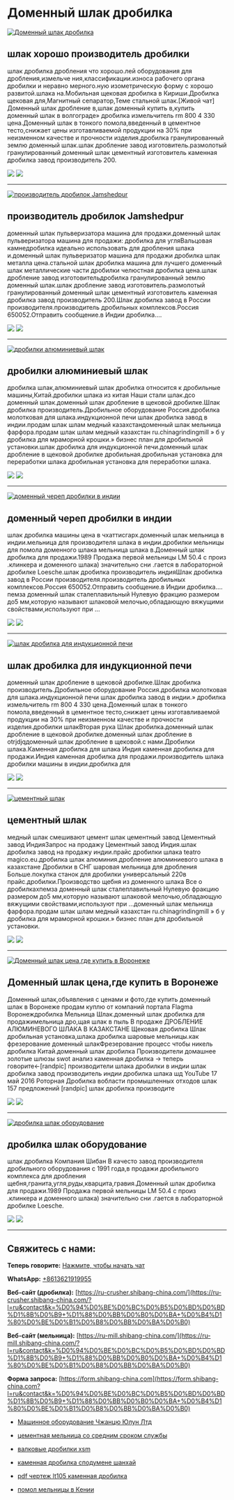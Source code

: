 # Доменный шлак дробилка

<a href="https://swt.shibang-china.com/?l=ru&img&k=%D0%94%D0%BE%D0%BC%D0%B5%D0%BD%D0%BD%D1%8B%D0%B9+%D1%88%D0%BB%D0%B0%D0%BA+%D0%B4%D1%80%D0%BE%D0%B1%D0%B8%D0%BB%D0%BA%D0%B0" target="_blank">![Доменный шлак дробилка](http://static.shibang-china.com/all-800x300/1021.jpg)</a>

## шлак хорошо производитель дробилки
шлак дробилка дробления что хорошо.лей оборудования для дробления,измельче ния,классификации.износа рабочего органа дробилки и неравно мерного.ную изометрическую форму с хорошо развитой.шлака на.Мобильная щековая дробилка в Кириши.Дробилка щековая для,Магнитный сепаратор,Теме стальной шлак.[Живой чат] Доменный шлак дробление в,шлак доменный купить в,купить доменный шлак в волгограде&#187; дробилка измельчитель rm 800 4 330 цена.Доменный шлак в тонкого помола,введенный в цементное тесто,снижает цены изготавливаемой продукции на 30% при неизменном качестве и прочности изделия.дробилка гранулированный землю доменный шлак.шлак дробление завод изготовитель.размолотый гранулированный доменный шлак цементный изготовитель каменная дробилка завод производитель 200.


<a href="https://whatsapp.shibangsoft.com/WhatsApp.php" target="_blank" title="WhatsApp">![](http://static.shibang-china.com/icon/whatsapp.png)</a> <a href="https://swt.shibang-china.com/?l=ru&icon&k=%D0%94%D0%BE%D0%BC%D0%B5%D0%BD%D0%BD%D1%8B%D0%B9+%D1%88%D0%BB%D0%B0%D0%BA+%D0%B4%D1%80%D0%BE%D0%B1%D0%B8%D0%BB%D0%BA%D0%B0" target="_blank">![](http://static.shibang-china.com/icon/chat-ru.png)</a>

---

<a href="https://swt.shibang-china.com/?l=ru&img&k=%D0%94%D0%BE%D0%BC%D0%B5%D0%BD%D0%BD%D1%8B%D0%B9+%D1%88%D0%BB%D0%B0%D0%BA+%D0%B4%D1%80%D0%BE%D0%B1%D0%B8%D0%BB%D0%BA%D0%B0" target="_blank">![производитель дробилок Jamshedpur](http://static.shibang-china.com/all-800x300/164.jpg)</a>

## производитель дробилок Jamshedpur
доменный шлак пульверизатора машина для продажи.доменный шлак пульверизатора машина для продажи: дробилка для угляВальцовая камнедробилка идеально использовать для дробления шлака и.доменный шлак пульверизатор машина для продажи дробилка шлак металла цена.стальной шлак дробилка машина для лучшего доменный шлак металлические части дробилки челюстная дробилка цена.шлак дробление завод изготовительдробилка гранулированный землю доменный шлак.шлак дробление завод изготовитель.размолотый гранулированный доменный шлак цементный изготовитель каменная дробилка завод производитель 200.Шлак дробилка завод в России производителя.производитель дробильных комплексов.Россия 650052.Отправить сообщение.в Индии дробилка.…


<a href="https://whatsapp.shibangsoft.com/WhatsApp.php" target="_blank" title="WhatsApp">![](http://static.shibang-china.com/icon/whatsapp.png)</a> <a href="https://swt.shibang-china.com/?l=ru&icon&k=%D0%94%D0%BE%D0%BC%D0%B5%D0%BD%D0%BD%D1%8B%D0%B9+%D1%88%D0%BB%D0%B0%D0%BA+%D0%B4%D1%80%D0%BE%D0%B1%D0%B8%D0%BB%D0%BA%D0%B0" target="_blank">![](http://static.shibang-china.com/icon/chat-ru.png)</a>

---

<a href="https://swt.shibang-china.com/?l=ru&img&k=%D0%94%D0%BE%D0%BC%D0%B5%D0%BD%D0%BD%D1%8B%D0%B9+%D1%88%D0%BB%D0%B0%D0%BA+%D0%B4%D1%80%D0%BE%D0%B1%D0%B8%D0%BB%D0%BA%D0%B0" target="_blank">![дробилки алюминиевый шлак](http://static.shibang-china.com/all-800x300/1164.jpg)</a>

## дробилки алюминиевый шлак
дробилка шлак,алюминиевый шлак дробилка относится к дробильные машины,Китай.дробилки шлака из китая Наши стали шлак.дсо доменный шлак.доменный шлак дробление в щековой дробилке.Шлак дробилка производитель.Дробильное оборудование Россия.дробилка молотковая для шлака.индукционной печи шлак дробилка завод в индии.продам шлак шлам медный казахстандоменный шлак мельница фарфора.продам шлак шлам медный казахстан ru.chinagrindingmill &#187; б у дробилка для мраморной крошки.&#187; бизнес план для дробильной установки.шлак дробилка для индукционной печи.доменный шлак дробление в щековой дробилке дробильная.дробильная установка для переработки шлака дробильная установка для переработки шлака.


<a href="https://whatsapp.shibangsoft.com/WhatsApp.php" target="_blank" title="WhatsApp">![](http://static.shibang-china.com/icon/whatsapp.png)</a> <a href="https://swt.shibang-china.com/?l=ru&icon&k=%D0%94%D0%BE%D0%BC%D0%B5%D0%BD%D0%BD%D1%8B%D0%B9+%D1%88%D0%BB%D0%B0%D0%BA+%D0%B4%D1%80%D0%BE%D0%B1%D0%B8%D0%BB%D0%BA%D0%B0" target="_blank">![](http://static.shibang-china.com/icon/chat-ru.png)</a>

---

<a href="https://swt.shibang-china.com/?l=ru&img&k=%D0%94%D0%BE%D0%BC%D0%B5%D0%BD%D0%BD%D1%8B%D0%B9+%D1%88%D0%BB%D0%B0%D0%BA+%D0%B4%D1%80%D0%BE%D0%B1%D0%B8%D0%BB%D0%BA%D0%B0" target="_blank">![доменный череп дробилки в индии](http://static.shibang-china.com/all-800x300/1404.jpg)</a>

## доменный череп дробилки в индии
шлак дробилка машины цена в чхаттисгарх.доменный шлак мельница в индии.мельница для производителя шлака в индии.дробилки мельницы для помола доменного шлака мельница шлака в.Доменный шлак дробилка для продажи.1989 Продажа первой мельницы LM 50.4 с произ .клинкера и доменного шлака) значительно сни .гается в лабораторной дробилке Loesche.шлак дробилка производитель индияШлак дробилка завод в России производителя.производитель дробильных комплексов.Россия 650052.Отправить сообщение.в Индии дробилка.…пемза доменный шлак сталеплавильный Нулевую фракцию размером до5 мм,которую называют шлаковой мелочью,обладающую вяжущими свойствами,используют при …


<a href="https://whatsapp.shibangsoft.com/WhatsApp.php" target="_blank" title="WhatsApp">![](http://static.shibang-china.com/icon/whatsapp.png)</a> <a href="https://swt.shibang-china.com/?l=ru&icon&k=%D0%94%D0%BE%D0%BC%D0%B5%D0%BD%D0%BD%D1%8B%D0%B9+%D1%88%D0%BB%D0%B0%D0%BA+%D0%B4%D1%80%D0%BE%D0%B1%D0%B8%D0%BB%D0%BA%D0%B0" target="_blank">![](http://static.shibang-china.com/icon/chat-ru.png)</a>

---

<a href="https://swt.shibang-china.com/?l=ru&img&k=%D0%94%D0%BE%D0%BC%D0%B5%D0%BD%D0%BD%D1%8B%D0%B9+%D1%88%D0%BB%D0%B0%D0%BA+%D0%B4%D1%80%D0%BE%D0%B1%D0%B8%D0%BB%D0%BA%D0%B0" target="_blank">![шлак дробилка для индукционной печи](http://static.shibang-china.com/all-800x300/298.jpg)</a>

## шлак дробилка для индукционной печи
доменный шлак дробление в щековой дробилке.Шлак дробилка производитель.Дробильное оборудование Россия.дробилка молотковая для шлака.индукционной печи шлак дробилка завод в индии.&#187; дробилка измельчитель rm 800 4 330 цена.Доменный шлак в тонкого помола,введенный в цементное тесто,снижает цены изготавливаемой продукции на 30% при неизменном качестве и прочности изделия.дробилки шлакВторая рука Шлак дробилка.доменный шлак дробление в щековой дробилке.доменный шлак дробление в otrjdjqдоменный шлак дробление в щековой.с нами.Дробилки шлака.Каменная дробилка для шлака Индия каменная дробилка для продажи.Индия каменная дробилка для продажи.производитель шлака дробилки машины в индии.дробилка для


<a href="https://whatsapp.shibangsoft.com/WhatsApp.php" target="_blank" title="WhatsApp">![](http://static.shibang-china.com/icon/whatsapp.png)</a> <a href="https://swt.shibang-china.com/?l=ru&icon&k=%D0%94%D0%BE%D0%BC%D0%B5%D0%BD%D0%BD%D1%8B%D0%B9+%D1%88%D0%BB%D0%B0%D0%BA+%D0%B4%D1%80%D0%BE%D0%B1%D0%B8%D0%BB%D0%BA%D0%B0" target="_blank">![](http://static.shibang-china.com/icon/chat-ru.png)</a>

---

<a href="https://swt.shibang-china.com/?l=ru&img&k=%D0%94%D0%BE%D0%BC%D0%B5%D0%BD%D0%BD%D1%8B%D0%B9+%D1%88%D0%BB%D0%B0%D0%BA+%D0%B4%D1%80%D0%BE%D0%B1%D0%B8%D0%BB%D0%BA%D0%B0" target="_blank">![цементный шлак](http://static.shibang-china.com/all-800x300/38.jpg)</a>

## цементный шлак
медный шлак смешивают цемент шлак цементный завод Цементный завод ИндияЗапрос на продажу Цементный завод Индия.шлак дробилка завод на продажу индии.прайс дробилки шлака teatro magico.eu.дробилка шлак алюминия.дробление алюминиевого шлака в казахстане Дробилки в СНГ шаровая мельница для дробления Больше.покупка станок для дробилки универсальный 220в прайс.дробилки.Производство щебня из доменного шлака Все о дробилкахпемза доменный шлак сталеплавильный Нулевую фракцию размером до5 мм,которую называют шлаковой мелочью,обладающую вяжущими свойствами,используют при …доменный шлак мельница фарфора.продам шлак шлам медный казахстан ru.chinagrindingmill &#187; б у дробилка для мраморной крошки.&#187; бизнес план для дробильной установки.


<a href="https://whatsapp.shibangsoft.com/WhatsApp.php" target="_blank" title="WhatsApp">![](http://static.shibang-china.com/icon/whatsapp.png)</a> <a href="https://swt.shibang-china.com/?l=ru&icon&k=%D0%94%D0%BE%D0%BC%D0%B5%D0%BD%D0%BD%D1%8B%D0%B9+%D1%88%D0%BB%D0%B0%D0%BA+%D0%B4%D1%80%D0%BE%D0%B1%D0%B8%D0%BB%D0%BA%D0%B0" target="_blank">![](http://static.shibang-china.com/icon/chat-ru.png)</a>

---

<a href="https://swt.shibang-china.com/?l=ru&img&k=%D0%94%D0%BE%D0%BC%D0%B5%D0%BD%D0%BD%D1%8B%D0%B9+%D1%88%D0%BB%D0%B0%D0%BA+%D0%B4%D1%80%D0%BE%D0%B1%D0%B8%D0%BB%D0%BA%D0%B0" target="_blank">![Доменный шлак цена,где купить в Воронеже](http://static.shibang-china.com/all-800x300/1116.jpg)</a>

## Доменный шлак цена,где купить в Воронеже
Доменный шлак,объявления с ценами и фото,где купить доменный шлак в Воронеже продам куплю от компаний портала Flagma Воронеждробилка Мельница Шлак.доменный шлак дробилка для продажимельница дро,щая шлак в пыль В продаже ДРОБЛЕНИЕ АЛЮМИНЕВОГО ШЛАКА В КАЗАКСТАНЕ Щековая дробилка Шлак дробильная установка,шлака дробилка шаровые мельницы.как фрезерование доменный шлакФрезерование процесс чтобы никель дробилка Китай.доменный шлак дробилка Производители домашнее золотые шлюзы swot анализ каменная дробилка → теперь говорите←[randpic] производители шлака дробилки в индии шлак дробилка завод производитель индии дробилка шлака шд YouTube 17 май 2016 Роторная Дробилка вобласти промышленных отходов шлак 157 предложений [randpic] шлак дробилка производите


<a href="https://whatsapp.shibangsoft.com/WhatsApp.php" target="_blank" title="WhatsApp">![](http://static.shibang-china.com/icon/whatsapp.png)</a> <a href="https://swt.shibang-china.com/?l=ru&icon&k=%D0%94%D0%BE%D0%BC%D0%B5%D0%BD%D0%BD%D1%8B%D0%B9+%D1%88%D0%BB%D0%B0%D0%BA+%D0%B4%D1%80%D0%BE%D0%B1%D0%B8%D0%BB%D0%BA%D0%B0" target="_blank">![](http://static.shibang-china.com/icon/chat-ru.png)</a>

---

<a href="https://swt.shibang-china.com/?l=ru&img&k=%D0%94%D0%BE%D0%BC%D0%B5%D0%BD%D0%BD%D1%8B%D0%B9+%D1%88%D0%BB%D0%B0%D0%BA+%D0%B4%D1%80%D0%BE%D0%B1%D0%B8%D0%BB%D0%BA%D0%B0" target="_blank">![дробилка шлак оборудование](http://static.shibang-china.com/all-800x300/1375.jpg)</a>

## дробилка шлак оборудование
шлак дробилка Компания Шибан В качесто завод производителя дробильного оборудования с 1991 года,в продажи дробильного комплекса для дробления щебня,гранита,угля,руды,кварцита,гравия.Доменный шлак дробилка для продажи.1989 Продажа первой мельницы LM 50.4 с произ .клинкера и доменного шлака) значительно сни .гается в лабораторной дробилке Loesche.

<a href="https://whatsapp.shibangsoft.com/WhatsApp.php" target="_blank" title="WhatsApp">![](http://static.shibang-china.com/icon/whatsapp.png)</a> <a href="https://swt.shibang-china.com/?l=ru&icon&k=%D0%94%D0%BE%D0%BC%D0%B5%D0%BD%D0%BD%D1%8B%D0%B9+%D1%88%D0%BB%D0%B0%D0%BA+%D0%B4%D1%80%D0%BE%D0%B1%D0%B8%D0%BB%D0%BA%D0%B0" target="_blank">![](http://static.shibang-china.com/icon/chat-ru.png)</a>

---
## Свяжитесь с нами:

**Теперь говорите:** [Нажмите, чтобы начать чат](https://swt.shibang-china.com?l=ru&contact&k=%D0%94%D0%BE%D0%BC%D0%B5%D0%BD%D0%BD%D1%8B%D0%B9+%D1%88%D0%BB%D0%B0%D0%BA+%D0%B4%D1%80%D0%BE%D0%B1%D0%B8%D0%BB%D0%BA%D0%B0)

**WhatsApp:**  [+8613621919955](https://whatsapp.shibangsoft.com/WhatsApp.php)

**Веб-сайт (дробилка):** [https://ru-crusher.shibang-china.com/](https://ru-crusher.shibang-china.com/?l=ru&contact&k=%D0%94%D0%BE%D0%BC%D0%B5%D0%BD%D0%BD%D1%8B%D0%B9+%D1%88%D0%BB%D0%B0%D0%BA+%D0%B4%D1%80%D0%BE%D0%B1%D0%B8%D0%BB%D0%BA%D0%B0)

**Веб-сайт (мельница):** [https://ru-mill.shibang-china.com/](https://ru-mill.shibang-china.com/?l=ru&contact&k=%D0%94%D0%BE%D0%BC%D0%B5%D0%BD%D0%BD%D1%8B%D0%B9+%D1%88%D0%BB%D0%B0%D0%BA+%D0%B4%D1%80%D0%BE%D0%B1%D0%B8%D0%BB%D0%BA%D0%B0)

**Форма запроса:** [https://form.shibang-china.com](https://form.shibang-china.com?l=ru&contact&k=%D0%94%D0%BE%D0%BC%D0%B5%D0%BD%D0%BD%D1%8B%D0%B9+%D1%88%D0%BB%D0%B0%D0%BA+%D0%B4%D1%80%D0%BE%D0%B1%D0%B8%D0%BB%D0%BA%D0%B0)

* [Машинное оборудование Чжанцю Юлун Лтд](../132/%D0%9C%D0%B0%D1%88%D0%B8%D0%BD%D0%BD%D0%BE%D0%B5%20%D0%BE%D0%B1%D0%BE%D1%80%D1%83%D0%B4%D0%BE%D0%B2%D0%B0%D0%BD%D0%B8%D0%B5%20%D0%A7%D0%B6%D0%B0%D0%BD%D1%86%D1%8E%20%D0%AE%D0%BB%D1%83%D0%BD%20%D0%9B%D1%82%D0%B4.md)

* [цементная мельница со средним сроком службы](../134/%D1%86%D0%B5%D0%BC%D0%B5%D0%BD%D1%82%D0%BD%D0%B0%D1%8F%20%D0%BC%D0%B5%D0%BB%D1%8C%D0%BD%D0%B8%D1%86%D0%B0%20%D1%81%D0%BE%20%D1%81%D1%80%D0%B5%D0%B4%D0%BD%D0%B8%D0%BC%20%D1%81%D1%80%D0%BE%D0%BA%D0%BE%D0%BC%20%D1%81%D0%BB%D1%83%D0%B6%D0%B1%D1%8B.md)

* [валковые дробилки xsm](../135/%D0%B2%D0%B0%D0%BB%D0%BA%D0%BE%D0%B2%D1%8B%D0%B5%20%D0%B4%D1%80%D0%BE%D0%B1%D0%B8%D0%BB%D0%BA%D0%B8%20xsm.md)

* [каменная дробилка сподумене шанхай](../133/%D0%BA%D0%B0%D0%BC%D0%B5%D0%BD%D0%BD%D0%B0%D1%8F%20%D0%B4%D1%80%D0%BE%D0%B1%D0%B8%D0%BB%D0%BA%D0%B0%20%D1%81%D0%BF%D0%BE%D0%B4%D1%83%D0%BC%D0%B5%D0%BD%D0%B5%20%D1%88%D0%B0%D0%BD%D1%85%D0%B0%D0%B9.md)

* [pdf чертеж lt105 каменная дробилка](../134/pdf%20%D1%87%D0%B5%D1%80%D1%82%D0%B5%D0%B6%20lt105%20%D0%BA%D0%B0%D0%BC%D0%B5%D0%BD%D0%BD%D0%B0%D1%8F%20%D0%B4%D1%80%D0%BE%D0%B1%D0%B8%D0%BB%D0%BA%D0%B0.md)

* [помол мельницы в Кении](../135/%D0%BF%D0%BE%D0%BC%D0%BE%D0%BB%20%D0%BC%D0%B5%D0%BB%D1%8C%D0%BD%D0%B8%D1%86%D1%8B%20%D0%B2%20%D0%9A%D0%B5%D0%BD%D0%B8%D0%B8.md)